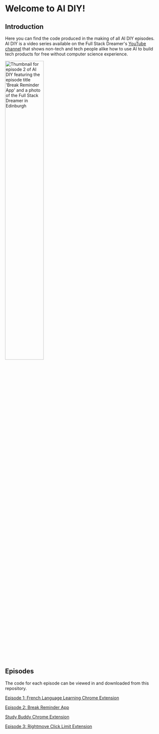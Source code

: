 # Welcome to AI DIY!

## Introduction

Here you can find the code produced in the making of all AI DIY episodes. AI DIY is a video series available on the Full Stack Dreamer's [YouTube channel](https://www.youtube.com/playlist?list=PLaZvmQRLq57zAd0HBJ2BLzgeUoFrljGAQ) that shows non-tech and tech people alike how to use AI to build tech products for free without computer science experience.

<img src="https://github.com/user-attachments/assets/49d23caa-1274-4510-baf8-5a55e6511328" width="50%" alt="Thumbnail for episode 2 of AI DIY featuring the episode title 'Break Reminder App' and a photo of the Full Stack Dreamer in Edinburgh">

## Episodes

The code for each episode can be viewed in and downloaded from this repository.

[Episode 1: French Language Learning Chrome Extension](FrenchPracticeExtension/)

[Episode 2: Break Reminder App](BreakReminderApp/)

[Study Buddy Chrome Extension](study-buddy/)

[Episode 3: Rightmove Click Limit Extension](rightmove-click-limit/)
